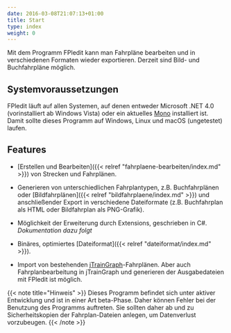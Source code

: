 ```yaml
---
date: 2016-03-08T21:07:13+01:00
title: Start
type: index
weight: 0
---
```


Mit dem Programm FPledit kann man Fahrpläne bearbeiten und in verschiedenen Formaten wieder exportieren. Derzeit sind Bild- und Buchfahrpläne möglich.

## Systemvoraussetzungen
FPledit läuft auf allen Systemen, auf denen entweder Microsoft .NET 4.0 (vorinstalliert ab Windows Vista) oder ein aktuelles [Mono](http://www.mono-project.com/) installiert ist. Damit sollte dieses Programm auf Windows, Linux und macOS (ungetestet) laufen.

## Features
- [Erstellen und Bearbeiten]({{< relref "fahrplaene-bearbeiten/index.md" >}}) von Strecken und Fahrplänen.

- Generieren von unterschiedlichen Fahrplantypen, z.B. Buchfahrplänen oder [Bildfahrplänen]({{< relref "bildfahrplaene/index.md" >}}) und anschließender Export in verschiedene Dateiformate (z.B. Buchfahrplan als HTML oder Bildfahrplan als PNG-Grafik).

- Möglichkeit der Erweiterung durch Extensions, geschrieben in C#. *Dokumentation dazu folgt*

- Binäres, optimiertes [Dateiformat]({{< relref "dateiformat/index.md" >}}).

- Import von bestehenden [jTrainGraph](http://kinzigtalbahn.bplaced.net/homepage/programme.html)-Fahrplänen. Aber auch Fahrplanbearbeitung in jTrainGraph und generieren der Ausgabedateien mit FPledit ist möglich.

{{< note title="Hinweis" >}}
Dieses Programm befindet sich unter aktiver Entwicklung und ist in einer Art beta-Phase. Daher können Fehler bei der Benutzung des Programms auftreten. Sie sollten daher ab und zu Sicherheitskopien der Fahrplan-Dateien anlegen, um Datenverlust vorzubeugen.
{{< /note >}}

